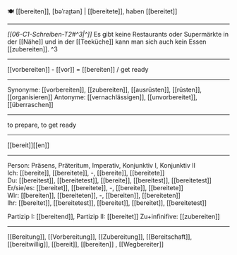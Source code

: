 🍽️ [[bereiten]], [bəˈraɪ̯tən] | [[bereitete]], haben [[bereitet]]

---
*[[06-C1-Schreiben-T2#^3|^]]* Es gibt keine Restaurants oder Supermärkte in der [[Nähe]] und in der [[Teeküche]] kann man sich auch kein Essen [[zubereiten]]. ^3


---
[[vorbereiten]] - [[vor]] = [[bereiten]] / get ready


---
Synonyme: [[vorbereiten]], [[zubereiten]], [[ausrüsten]], [[rüsten]], [[organisieren]]
Antonyme: [[vernachlässigen]], [[unvorbereitet]], [[überraschen]]

---
to prepare, to get ready

---
[[bereit]][[en]]
   

---

Person: Präsens, Präteritum, Imperativ, Konjunktiv I, Konjunktiv II  
Ich: [[bereite]], [[bereitete]], -, [[bereite]], [[bereitete]]  
Du: [[bereitest]], [[bereitetest]], [[bereite]], [[bereitest]], [[bereitetest]]  
Er/sie/es: [[bereitet]], [[bereitete]], -, [[bereite]], [[bereitete]]  
Wir: [[bereiten]], [[bereiteten]], -, [[bereiten]], [[bereiteten]]  
Ihr: [[bereitet]], [[bereitetest]], [[bereitet]], [[bereitet]], [[bereitetest]]  

Partizip I: [[bereitend]], 
Partizip II: [[bereitet]]
Zu+infinifive: [[zubereiten]]

---
[[Bereitung]], [[Vorbereitung]], [[Zubereitung]], [[Bereitschaft]], [[bereitwillig]], [[bereit]], [[bereiten]]
	, [[Wegbereiter]]